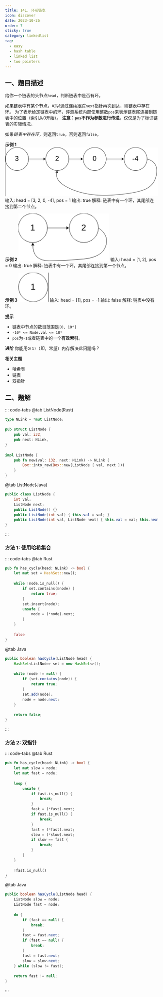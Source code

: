 ```yaml
---
title: 141, 环形链表
icon: discover
date: 2023-10-26
order: 7
sticky: true
category: linkedlist
tag: 
  - easy
  - hash table
  - linked list
  - two pointers
---
```


## 一、题目描述
给你一个链表的头节点`head`，判断链表中是否有环。

如果链表中有某个节点，可以通过连续跟踪`next`指针再次到达，则链表中存在环。
为了表示给定链表中的环，评测系统内部使用整数`pos`来表示链表尾连接到链表中的位置（索引从0开始）。
**注意：`pos`不作为参数进行传递**。仅仅是为了标识链表的实际情况。

如果*链表中存在环*，则返回`true`。否则返回`false`。

**示例 1**
![4 nodes with cycle](../../../../../assets/leetcode/linked_list_cycle_1_141.png)
输入: head = [3, 2, 0, -4], pos = 1
输出: true
解释: 链表中有一个环，其尾部连接到第二个节点。

**示例 2**
![2 nodes with cycle](../../../../../assets/leetcode/linked_list_cycle_2_141.png)
输入: head = [1, 2], pos = 0
输出: true
解释: 链表中有一个环，其尾部连接到第一个节点。

**示例 3**
![1 node](../../../../../assets/leetcode/linked_list_cycle_3_141.png)
输入: head = [1], pos = -1
输出: false
解释: 链表中没有环。

**提示**

- 链表中节点的数目范围是`[0, 10⁴]`
- `-10⁵ <= Node.val <= 10⁵`
- `pos`为`-1`或者链表中的一个**有效索引**。

**进阶**
你能用`O(1)`（即，常量）内存解决此问题吗？

**相关主题**

- 哈希表
- 链表
- 双指针

## 二、题解
::: code-tabs
@tab ListNode(Rust)
```rust
type NLink = *mut ListNode;

pub struct ListNode {
    pub val: i32,
    pub next: NLink,
}

impl ListNode {
    pub fn new(val: i32, next: NLink) -> NLink {
        Box::into_raw(Box::new(ListNode { val, next }))
    }
}
```

@tab ListNode(Java)
```java
public class ListNode {
    int val;
    ListNode next;
    public ListNode() {}
    public ListNode(int val) { this.val = val; }
    public ListNode(int val, ListNode next) { this.val = val; this.next = next; }
}
```
:::
### 方法 1: 使用哈希集合
::: code-tabs
@tab Rust
```rust
pub fn has_cycle(head: NLink) -> bool {
    let mut set = HashSet::new();

    while !node.is_null() {
        if set.contains(&node) {
            return true;
        }
        set.insert(node);
        unsafe {
            node = (*node).next;
        }
    }

    false
}
```

@tab Java
```java
public boolean hasCycle(ListNode head) {
    HashSet<ListNode> set = new HashSet<>();

    while (node != null) {
        if (set.contains(node)) {
            return true;
        }
        set.add(node);
        node = node.next;
    }

    return false;
}
```
:::

### 方法 2: 双指针
::: code-tabs
@tab Rust
```rust
pub fn has_cycle(head: NLink) -> bool {
    let mut slow = node;
    let mut fast = node;

    loop {
        unsafe {
            if fast.is_null() {
                break;
            }
            fast = (*fast).next;
            if fast.is_null() {
                break;
            }
            fast = (*fast).next;
            slow = (*slow).next;
            if slow == fast {
                break;
            }
        }
    }

    !fast.is_null()
}
```

@tab Java
```java
public boolean hasCycle(ListNode head) {
    ListNode slow = node;
    ListNode fast = node;

    do {
        if (fast == null) {
            break;
        }
        fast = fast.next;
        if (fast == null) {
            break;
        }
        fast = fast.next;
        slow = slow.next;
    } while (slow != fast);

    return fast != null;
}
```
:::